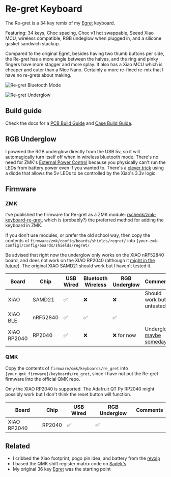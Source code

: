 # Re-gret Keyboard

The Re-gret is a 34 key remix of my [Egret](https://github.com/rschenk/egret) keyboard.

Featuring: 34 keys, Choc spacing, Choc v1 hot swappable, Seeed Xiao MCU, wireless compatible, RGB undeglow when plugged in, and a silicone gasket sandwich stackup.

Compared to the original Egret, besides having two thumb buttons per side, the Re-gret has a more angle between the halves, and the ring and pinky fingers have more stagger and more splay. It also has a Xiao MCU which is cheaper and cuter than a Nice Nano. Certainly a more re-fined re-mix that I have no re-grets about making.

![Re-gret Bluetooth Mode](images/IMG_0805.jpeg)

![Re-gret Underglow](images/IMG_0812.jpeg)

## Build guide

Check the docs for a [PCB Build Guide](docs/pcb_build_guide.md) and [Case Build Guide](docs/case_build_guide.md).

## RGB Underglow

I powered the RGB underglow directly from the USB 5v, so it will automagically turn itself off when in wireless bluetooth mode. There's no need for ZMK's [External Power Control](https://zmk.dev/docs/behaviors/power#external-power-control) because you physically can't run the LEDs from battery power even if you wanted to. There's a [clever trick](https://hackaday.com/2017/01/20/cheating-at-5v-ws2812-control-to-use-a-3-3v-data-line/) using a diode that allows the 5v LEDs to be controlled by the Xiao's 3.3v logic.

## Firmware

### ZMK

I've published the firmware for Re-gret as a ZMK module: [rschenk/zmk-keyboard-re-gret](https://github.com/rschenk/zmk-keyboard-re-gret), which is (probably?) the preferred method for adding the keyboard in ZMK.

If you don't use modules, or prefer the old school way, then copy the contents of `firmware/zmk/config/boards/shields/regret/` into `[your-zmk-config]/config/boards/shields/regret/`

Be advised that right now the underglow only works on the XIAO nRF52840 board, and does not work on the XIAO RP2040 (although it [might in the future](https://github.com/zmkfirmware/zmk/issues/1085)). The original XIAO SAMD21 should work but I haven't tested it.

| Board                 | Chip     | USB Wired          | Bluetooth Wireless | RGB Underglow      | Comments                                                     |
| --------------------- | -------- | ------------------ | ------------------ | ------------------ | ------------------------------------------------------------ |
| XIAO                  | SAMD21   | :white_check_mark: | :x:                | :x:                | Should work but untested                                     |
| XIAO BLE              | nRF52840 | :white_check_mark: | :white_check_mark: | :white_check_mark: |                                                              |
| XIAO RP2040           | RP2040   | :white_check_mark: | :x:                | :x: for now        | Underglow [maybe someday](https://github.com/zmkfirmware/zmk/issues/1085) |

### QMK

Copy the contents of `firmware/qmk/keyboards/re_gret` into `[your_qmk_firmware]/keyboards/re_gret`, since I have not put the Re-gret firmware into the official QMK repo.

Only the XIAO RP2040 is supported. The Adafruit QT Py RP2040 might possibly work but I don't think the reset button will function.

| Board                 | Chip     | USB Wired          | RGB Underglow      | Comments                                                     |
| --------------------- | -------- | ------------------ | ------------------ | ------------------------------------------------------------ |
| XIAO RP2040           | RP2040   | :white_check_mark: | :white_check_mark: |  |

## Related

* I cribbed the Xiao footprint, pogo pin idea, and battery from the [revxlp](https://gitlab.com/lpgalaxy/revxlp)
* I based the QMK shift register matrix code on [Sadek's](https://github.com/sadekbaroudi/qmk_firmware)
* My original 36 key [Egret](https://github.com/rschenk/egret) was the starting point
